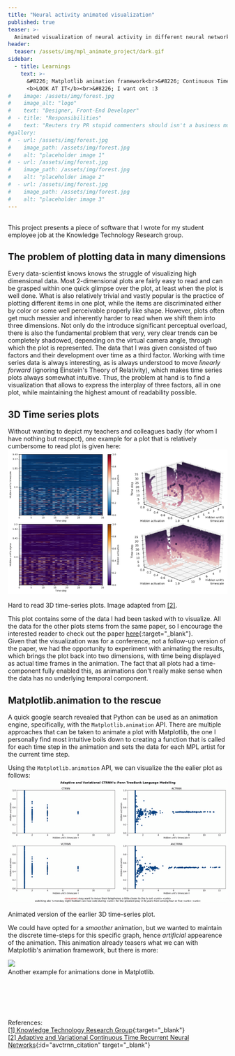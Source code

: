 ```yaml
---
title: "Neural activity animated visualization"
published: true
teaser: >-
  Animated visualization of neural activity in different neural networks, made with Python.
header:
  teaser: /assets/img/mpl_animate_project/dark.gif
sidebar:
  - title: Learnings
    text: >-
      &#8226; Matplotlib animation framework<br>&#8226; Continuous Time Recurrent Neural Networks<br>&#8226;
      <b>LOOK AT IT</b><br>&#8226; I want ont :3
#    image: /assets/img/forest.jpg
#    image_alt: "logo"
#    text: "Designer, Front-End Developer"
#  - title: "Responsibilities"
#    text: "Reuters try PR stupid commenters should isn't a business model"
#gallery:
#  - url: /assets/img/forest.jpg
#    image_path: /assets/img/forest.jpg
#    alt: "placeholder image 1"
#  - url: /assets/img/forest.jpg
#    image_path: /assets/img/forest.jpg
#    alt: "placeholder image 2"
#  - url: /assets/img/forest.jpg
#    image_path: /assets/img/forest.jpg
#    alt: "placeholder image 3"
---
```

<br>
This project presents a piece of software that I wrote for my student employee
job at the Knowledge Technology Research group.

## The problem of plotting data in many dimensions
Every data-scientist knows knows the struggle of visualizing high dimensional data.
Most 2-dimensional plots are fairly easy to read and can be grasped within one quick glimpse over the plot, at least when the plot is well done.
What is also relatively trivial and vastly popular is the practice of plotting different items in one plot, while the items are discriminated either
by color or some well perceivable properly like shape.
However, plots often get much messier and inherently harder to read when we shift them into three dimensions. Not only do the introduce significant perceptual
overload, there is also the fundamental problem that very, very clear trends can be completely shadowed, depending on the virtual camera angle, through which
the plot is represented. The data that I was given consisted of two factors and their development over time as a third factor. Working with time series data is
always interesting, as is always understood to move _linearly forward_ (ignoring Einstein's Theory of Relativity), which makes time series plots always somewhat intuitive.
Thus, the problem at hand is to find a visualization that allows to express the interplay of three factors, all in one plot,
while maintaining the highest amount of readability possible.

## 3D Time series plots
Without wanting to depict my teachers and colleagues badly (for whom I have nothing but respect), one example for a plot that is relatively cumbersome to read plot is given here:
<img class="align-center" src="/assets/img/mpl_animate_project/both-3d-series.png" />
<figcaption>Hard to read 3D time-series plots. Image adapted from <a href="#avctrnn_citation">[2]</a>.</figcaption>

This plot contains some of the data I had been tasked with to visualize. All the data for the other plots stems from the same paper, so I encourage the interested reader to check out the paper [here](https://www.researchgate.net/publication/327691059_Adaptive_and_Variational_Continuous_Time_Recurrent_Neural_Networks){:target="_blank"}. <br>
Given that the visualization was for a conference, not a follow-up version of the paper, we had the opportunity to experiment with animating the results, which brings the plot back into two dimensions, with time being displayed as actual time frames in the animation. The fact that all plots had a time-component fully enabled this, as animations don't really make sense when the data has no underlying temporal component.

## Matplotlib.animation to the rescue
A quick google search revealed that Python can be used as an animation engine, specifically, with the `Matplotlib.animation` API. There are multiple approaches that can be taken to animate a plot with Matplotlib, the one I personally find most intuitive boils down to creating a function that is called for each time step in the animation and sets the data for each MPL artist for the current time step.

Using the `Matplotlib.animation` API, we can visualize the the ealier plot as follows:
<img class="align-center" src="/assets/img/mpl_animate_project/bright.gif" />
<figcaption>Animated version of the earlier 3D time-series plot.</figcaption>

We could have opted for a _smoother_ animation, but we wanted to maintain the discrete time-steps for this specific graph, hence _artificial_ appearence of the animation. This animation already teasers what we can with Matplotlib's animation framework, but there is more:

<img class="align-center" src="/assets/img/mpl_animate_project/3x4_trace.gif" />
<figcaption>Another example for animations done in Matplotlib.</figcaption>

<br>
<br>
<br>
<br>
<br>

References:<br>
[[1] Knowledge Technology Research Group](https://www.inf.uni-hamburg.de/en/inst/ab/wtm/){:target="_blank"}<br>
[[2] Adaptive and Variational Continuous Time Recurrent Neural Networks](https://www.researchgate.net/publication/327691059_Adaptive_and_Variational_Continuous_Time_Recurrent_Neural_Networks){:id="avctrnn_citation" target="_blank"}<br>
